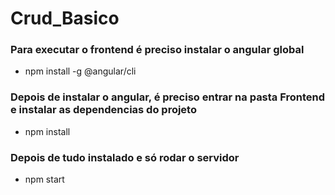 # Crud_Basico
### Para executar o frontend é preciso instalar o angular global
- npm install -g @angular/cli 
### Depois de instalar o angular, é preciso entrar na pasta Frontend e instalar as dependencias do projeto
- npm install
### Depois de tudo instalado e só rodar o servidor
- npm start
